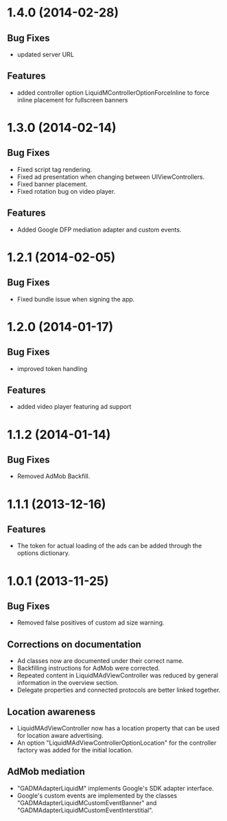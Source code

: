 1.4.0 (2014-02-28)
==================

Bug Fixes
---------

- updated server URL

Features
--------

- added controller option LiquidMControllerOptionForceInline to force inline placement for fullscreen banners

1.3.0 (2014-02-14)
==================

Bug Fixes
---------

- Fixed script tag rendering.
- Fixed ad presentation when changing between UIViewControllers.
- Fixed banner placement.
- Fixed rotation bug on video player.


Features
--------

- Added Google DFP mediation adapter and custom events.

1.2.1 (2014-02-05)
==================

Bug Fixes
---------

- Fixed bundle issue when signing the app.

1.2.0 (2014-01-17)
==================

Bug Fixes
---------

- improved token handling

Features
--------

- added video player featuring ad support

1.1.2 (2014-01-14)
==================

Bug Fixes
---------

- Removed AdMob Backfill.


1.1.1 (2013-12-16)
==================

Features
--------

- The token for actual loading of the ads can be added through the options dictionary.

1.0.1 (2013-11-25)
==================

Bug Fixes
---------

- Removed false positives of custom ad size warning.

Corrections on documentation
----------------------------

- Ad classes now are documented under their correct name.
- Backfilling instructions for AdMob were corrected.
- Repeated content in LiquidMAdViewController was reduced by general information in the overview section.
- Delegate properties and connected protocols are better linked together.

Location awareness
------------------

- LiquidMAdViewController now has a location property that can be used for location aware advertising.
- An option "LiquidMAdViewControllerOptionLocation" for the controller factory was added for the initial location.

AdMob mediation
---------------

- "GADMAdapterLiquidM" implements Google's SDK adapter interface.
- Google's custom events are implemented by the classes "GADMAdapterLiquidMCustomEventBanner" and "GADMAdapterLiquidMCustomEventInterstitial".

